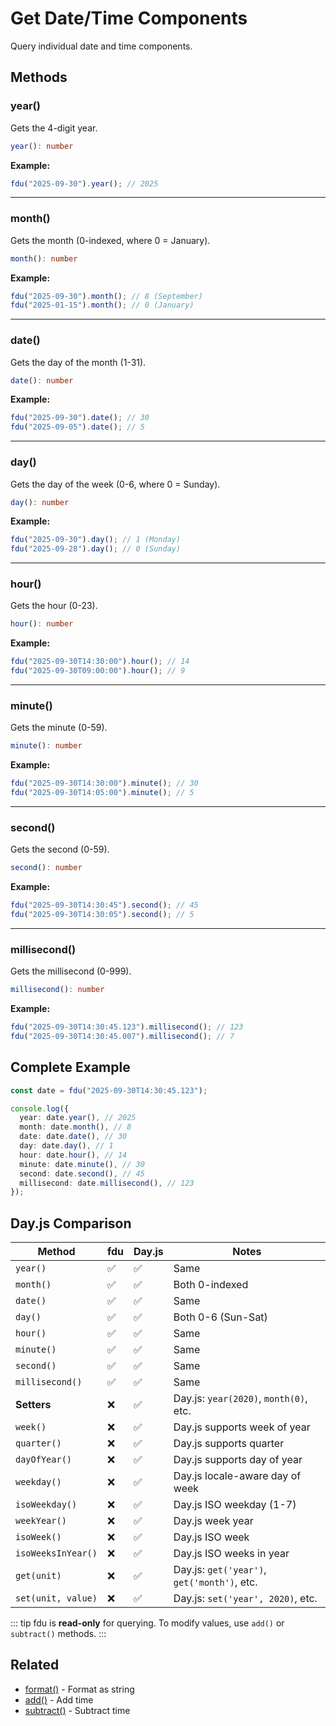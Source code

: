 # Get Date/Time Components

Query individual date and time components.

## Methods

### year()

Gets the 4-digit year.

```typescript
year(): number
```

**Example:**

```typescript
fdu("2025-09-30").year(); // 2025
```

---

### month()

Gets the month (0-indexed, where 0 = January).

```typescript
month(): number
```

**Example:**

```typescript
fdu("2025-09-30").month(); // 8 (September)
fdu("2025-01-15").month(); // 0 (January)
```

---

### date()

Gets the day of the month (1-31).

```typescript
date(): number
```

**Example:**

```typescript
fdu("2025-09-30").date(); // 30
fdu("2025-09-05").date(); // 5
```

---

### day()

Gets the day of the week (0-6, where 0 = Sunday).

```typescript
day(): number
```

**Example:**

```typescript
fdu("2025-09-30").day(); // 1 (Monday)
fdu("2025-09-28").day(); // 0 (Sunday)
```

---

### hour()

Gets the hour (0-23).

```typescript
hour(): number
```

**Example:**

```typescript
fdu("2025-09-30T14:30:00").hour(); // 14
fdu("2025-09-30T09:00:00").hour(); // 9
```

---

### minute()

Gets the minute (0-59).

```typescript
minute(): number
```

**Example:**

```typescript
fdu("2025-09-30T14:30:00").minute(); // 30
fdu("2025-09-30T14:05:00").minute(); // 5
```

---

### second()

Gets the second (0-59).

```typescript
second(): number
```

**Example:**

```typescript
fdu("2025-09-30T14:30:45").second(); // 45
fdu("2025-09-30T14:30:05").second(); // 5
```

---

### millisecond()

Gets the millisecond (0-999).

```typescript
millisecond(): number
```

**Example:**

```typescript
fdu("2025-09-30T14:30:45.123").millisecond(); // 123
fdu("2025-09-30T14:30:45.007").millisecond(); // 7
```

## Complete Example

```typescript
const date = fdu("2025-09-30T14:30:45.123");

console.log({
  year: date.year(), // 2025
  month: date.month(), // 8
  date: date.date(), // 30
  day: date.day(), // 1
  hour: date.hour(), // 14
  minute: date.minute(), // 30
  second: date.second(), // 45
  millisecond: date.millisecond(), // 123
});
```

## Day.js Comparison

| Method             | fdu | Day.js | Notes                                       |
| ------------------ | --- | ------ | ------------------------------------------- |
| `year()`           | ✅  | ✅     | Same                                        |
| `month()`          | ✅  | ✅     | Both 0-indexed                              |
| `date()`           | ✅  | ✅     | Same                                        |
| `day()`            | ✅  | ✅     | Both 0-6 (Sun-Sat)                          |
| `hour()`           | ✅  | ✅     | Same                                        |
| `minute()`         | ✅  | ✅     | Same                                        |
| `second()`         | ✅  | ✅     | Same                                        |
| `millisecond()`    | ✅  | ✅     | Same                                        |
| **Setters**        | ❌  | ✅     | Day.js: `year(2020)`, `month(0)`, etc.      |
| `week()`           | ❌  | ✅     | Day.js supports week of year                |
| `quarter()`        | ❌  | ✅     | Day.js supports quarter                     |
| `dayOfYear()`      | ❌  | ✅     | Day.js supports day of year                 |
| `weekday()`        | ❌  | ✅     | Day.js locale-aware day of week             |
| `isoWeekday()`     | ❌  | ✅     | Day.js ISO weekday (1-7)                    |
| `weekYear()`       | ❌  | ✅     | Day.js week year                            |
| `isoWeek()`        | ❌  | ✅     | Day.js ISO week                             |
| `isoWeeksInYear()` | ❌  | ✅     | Day.js ISO weeks in year                    |
| `get(unit)`        | ❌  | ✅     | Day.js: `get('year')`, `get('month')`, etc. |
| `set(unit, value)` | ❌  | ✅     | Day.js: `set('year', 2020)`, etc.           |

::: tip
fdu is **read-only** for querying. To modify values, use `add()` or `subtract()` methods.
:::

## Related

- [format()](/docs/api-reference/formatting/format) - Format as string
- [add()](/docs/api-reference/manipulation/add) - Add time
- [subtract()](/docs/api-reference/manipulation/subtract) - Subtract time
